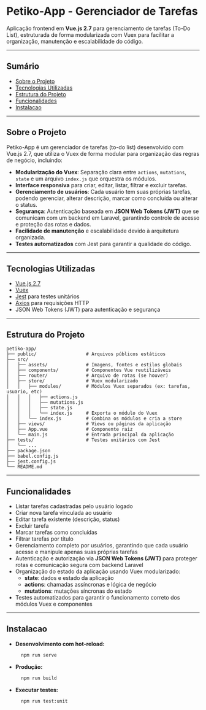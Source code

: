 # Petiko-App - Gerenciador de Tarefas

Aplicação frontend em **Vue.js 2.7** para gerenciamento de tarefas (To-Do List), estruturada de forma modularizada com Vuex para facilitar a organização, manutenção e escalabilidade do código.

---

## Sumário

- [Sobre o Projeto](#sobre-o-projeto)
- [Tecnologias Utilizadas](#tecnologias-utilizadas)
- [Estrutura do Projeto](#estrutura-do-projeto)
- [Funcionalidades](#funcionalidades)
- [Instalacao](#instalacao)

---

## Sobre o Projeto

Petiko-App é um gerenciador de tarefas (to-do list) desenvolvido com Vue.js 2.7, que utiliza o Vuex de forma modular para organização das regras de negócio, incluindo:

- **Modularização do Vuex**: Separação clara entre `actions`, `mutations`, `state` e um arquivo `index.js` que orquestra os módulos.
- **Interface responsiva** para criar, editar, listar, filtrar e excluir tarefas.
- **Gerenciamento de usuários**: Cada usuário tem suas próprias tarefas, podendo gerenciar, alterar descrição, marcar como concluída ou alterar o status.
- **Segurança**: Autenticação baseada em **JSON Web Tokens (JWT)** que se comunicam com um backend em Laravel, garantindo controle de acesso e proteção das rotas e dados.
- **Facilidade de manutenção** e escalabilidade devido à arquitetura organizada.
- **Testes automatizados** com Jest para garantir a qualidade do código.

---

## Tecnologias Utilizadas

- [Vue.js 2.7](https://vuejs.org/v2/guide/)
- [Vuex](https://vuex.vuejs.org/)
- [Jest](https://jestjs.io/) para testes unitários
- [Axios](https://axios-http.com/) para requisições HTTP
- JSON Web Tokens (JWT) para autenticação e segurança

---

## Estrutura do Projeto

```plaintext
petiko-app/
├── public/                  # Arquivos públicos estáticos
├── src/
│   ├── assets/              # Imagens, fontes e estilos globais
│   ├── components/          # Componentes Vue reutilizáveis
│   ├── router/              # Arquivo de rotas (se houver)
│   ├── store/               # Vuex modularizado
│   │   ├── modules/         # Módulos Vuex separados (ex: tarefas, usuario, etc)
│   │   │   ├── actions.js
│   │   │   ├── mutations.js
│   │   │   ├── state.js
│   │   │   └── index.js     # Exporta o módulo do Vuex
│   │   └── index.js         # Combina os módulos e cria a store
│   ├── views/               # Views ou páginas da aplicação
│   ├── App.vue              # Componente raiz
│   └── main.js              # Entrada principal da aplicação
├── tests/                   # Testes unitários com Jest
│   └── ...
├── package.json
├── babel.config.js
├── jest.config.js
└── README.md
```

---

## Funcionalidades

- Listar tarefas cadastradas pelo usuário logado
- Criar nova tarefa vinculada ao usuário
- Editar tarefa existente (descrição, status)
- Excluir tarefa
- Marcar tarefas como concluídas
- Filtrar tarefas por título
- Gerenciamento completo por usuários, garantindo que cada usuário acesse e manipule apenas suas próprias tarefas
- Autenticação e autorização via **JSON Web Tokens (JWT)** para proteger rotas e comunicação segura com backend Laravel
- Organização do estado da aplicação usando Vuex modularizado:
  - **state**: dados e estado da aplicação
  - **actions**: chamadas assíncronas e lógica de negócio
  - **mutations**: mutações síncronas do estado
- Testes automatizados para garantir o funcionamento correto dos módulos Vuex e componentes

---

## Instalacao

- **Desenvolvimento com hot-reload:**

  ```bash
    npm run serve
  ```

- **Produção:**

  ```bash
    npm run build
  ```

- **Executar testes:**
  ```bash
    npm run test:unit
  ```
